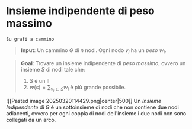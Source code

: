 # Insieme indipendente di peso massimo
	Su grafi a cammino
>**Input**: Un cammino $G$ di $n$ nodi. Ogni nodo $v_i$ ha un *peso* $w_i$.

>**Goal**: Trovare un insieme indipendente di *peso massimo*, ovvero un insieme $S$ di nodi tale che:
>1. $S$ è un II
>2. $w(s)=\sum_{v_i\in S} w_i$ è più grande possibile.

![[Pasted image 20250320114429.png|center|500]]
Un *Insieme Indipendente* di $G$ è un sottoinsieme di nodi che non contiene due nodi adiacenti, ovvero per ogni coppia di nodi dell'insieme i due nodi non sono collegati da un arco.